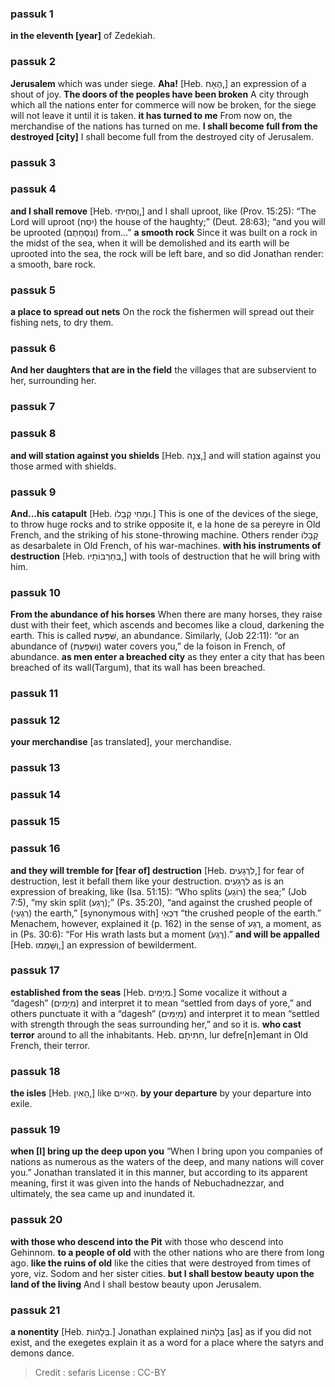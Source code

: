 
### passuk 1
<b>in the eleventh [year]</b> of Zedekiah.

### passuk 2
<b>Jerusalem</b> which was under siege.
<b>Aha!</b> [Heb. הֶאָח,] an expression of a shout of joy.
<b>The doors of the peoples have been broken</b> A city through which all the nations enter for commerce will now be broken, for the siege will not leave it until it is taken.
<b>it has turned to me</b> From now on, the merchandise of the nations has turned on me.
<b>I shall become full from the destroyed [city]</b> I shall become full from the destroyed city of Jerusalem.

### passuk 3

### passuk 4
<b>and I shall remove</b> [Heb. וְסִחֵיתִי,] and I shall uproot, like (Prov. 15:25): “The Lord will uproot (יִסַח) the house of the haughty;” (Deut. 28:63); “and you will be uprooted (וְנִסַחְתֶם) from...”
<b>a smooth rock</b> Since it was built on a rock in the midst of the sea, when it will be demolished and its earth will be uprooted into the sea, the rock will be left bare, and so did Jonathan render: a smooth, bare rock.

### passuk 5
<b>a place to spread out nets</b> On the rock the fishermen will spread out their fishing nets, to dry them.

### passuk 6
<b>And her daughters that are in the field</b> the villages that are subservient to her, surrounding her.

### passuk 7

### passuk 8
<b>and will station against you shields</b> [Heb. צִנָה,] and will station against you those armed with shields.

### passuk 9
<b>And...his catapult</b> [Heb. וּמְחִי קָבָלוֹ.] This is one of the devices of the siege, to throw huge rocks and to strike opposite it, e la hone de sa pereyre in Old French, and the striking of his stone-throwing machine. Others render קָבָלוֹ as desarbalete in Old French, of his war-machines.
<b>with his instruments of destruction</b> [Heb. בְּחַרְבּוֹתָיו,] with tools of destruction that he will bring with him.

### passuk 10
<b>From the abundance of his horses</b> When there are many horses, they raise dust with their feet, which ascends and becomes like a cloud, darkening the earth. This is called שִּׁפְּעַת, an abundance. Similarly, (Job 22:11): “or an abundance of (וְשִּׁפְּעַת) water covers you,” de la foison in French, of abundance.
<b>as men enter a breached city</b> as they enter a city that has been breached of its wall(Targum), that its wall has been breached.

### passuk 11

### passuk 12
<b>your merchandise</b> [as translated], your merchandise.

### passuk 13

### passuk 14

### passuk 15

### passuk 16
<b>and they will tremble for [fear of] destruction</b> [Heb. לִרְגָעִים,] for fear of destruction, lest it befall them like your destruction.
לִרְגָעִים as is an expression of breaking, like (Isa. 51:15): “Who splits (ַרוֹגַע) the sea;” (Job 7:5), “my skin split (רָגַע);” (Ps. 35:20), “and against the crushed people of (רִגְעֵי) the earth,” [synonymous with] דִכְּאֵי “the crushed people of the earth.” Menachem, however, explained it (p. 162) in the sense of רֶגַע, a moment, as in (Ps. 30:6): “For His wrath lasts but a moment (רֶגַע).”
<b>and will be appalled</b> [Heb. וְשָּׁמְמוּ,] an expression of bewilderment.

### passuk 17
<b>established from the seas</b> [Heb. מִיָמִּים.] Some vocalize it without a “dagesh” (מִיָמִים) and interpret it to mean “settled from days of yore,” and others punctuate it with a “dagesh” (מִיַמִּים) and interpret it to mean “settled with strength through the seas surrounding her,” and so it is.
<b>who cast terror</b> around to all the inhabitants.
Heb. חִתִּיתָם, lur defre[n]emant in Old French, their terror.

### passuk 18
<b>the isles</b> [Heb. הָאִיִן,] like הָאִייִם.
<b>by your departure</b> by your departure into exile.

### passuk 19
<b>when [I] bring up the deep upon you</b> “When I bring upon you companies of nations as numerous as the waters of the deep, and many nations will cover you.” Jonathan translated it in this manner, but according to its apparent meaning, first it was given into the hands of Nebuchadnezzar, and ultimately, the sea came up and inundated it.

### passuk 20
<b>with those who descend into the Pit</b> with those who descend into Gehinnom.
<b>to a people of old</b> with the other nations who are there from long ago.
<b>like the ruins of old</b> like the cities that were destroyed from times of yore, viz. Sodom and her sister cities.
<b>but I shall bestow beauty upon the land of the living</b> And I shall bestow beauty upon Jerusalem.

### passuk 21
<b>a nonentity</b> [Heb. בַּלָהוֹת.] Jonathan explained בַּלָהוֹת [as] as if you did not exist, and the exegetes explain it as a word for a place where the satyrs and demons dance.

>Credit : sefaris
>License : CC-BY
